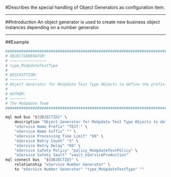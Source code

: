 <!--
 *
 *  This file is part of MxUpdate <http://www.mxupdate.org>.
 *
 *  MxUpdate is a deployment tool for a PLM platform to handle
 *  administration objects as single update files (configuration item).
 *
 *  Copyright (C) 2008-2016 The MxUpdate Team
 *
 *  The Manual of MxUpdate is licensed under a CC BY-NC-SA 4.0 license
 *  (Creative Commons Attribution-NonCommercial-ShareAlike 4.0 
 *  International 4.0 license).
 *
 *  You should have received a copy of the license along with this
 *  work. If not, see <http://creativecommons.org/licenses/by-nc-sa/4.0/>.
 *
-->

#Describes the special handling of Object Generators as configuration item.

----
##Introduction
An object generator is used to create new business object instances depending on a number generator.

----
##Example
```TCL
################################################################################
# OBJECTGENERATOR:
# ~~~~~~~~~~~~~~~~
# type_MxUpdateTestType
#
# DESCRIPTION:
# ~~~~~~~~~~~~
# Object Generator for MxUpdate Test Type Objects to define the prefix.
#
# AUTHOR:
# ~~~~~~~
# The MxUpdate Team
################################################################################

mql mod bus "${OBJECTID}" \
    description "Object Generator for MxUpdate Test Type Objects to define the prefix." \
    "eService Name Prefix" "TEST-" \
    "eService Name Suffix" "" \
    "eService Processing Time Limit" "60" \
    "eService Retry Count" "5" \
    "eService Retry Delay" "60" \
    "eService Safety Policy" "policy_MxUpdateTestPolicy" \
    "eService Safety Vault" "vault_eServiceProduction"
mql connect bus  "${OBJECTID}" \
    relationship "eService Number Generator" \
    to "eService Number Generator" "type_MxUpdateTestType" ""
```
